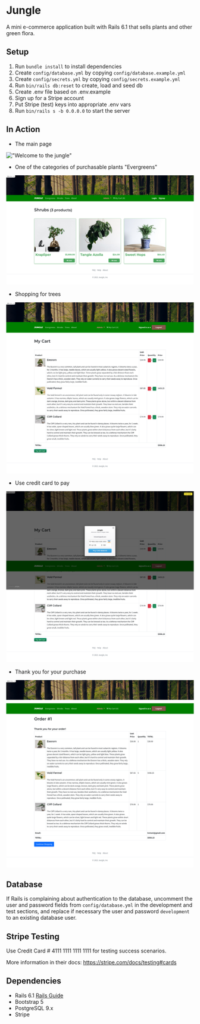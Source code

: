 # Jungle

A mini e-commerce application built with Rails 6.1 that sells plants and other green flora.

## Setup

1. Run `bundle install` to install dependencies
2. Create `config/database.yml` by copying `config/database.example.yml`
3. Create `config/secrets.yml` by copying `config/secrets.example.yml`
4. Run `bin/rails db:reset` to create, load and seed db
5. Create .env file based on .env.example
6. Sign up for a Stripe account
7. Put Stripe (test) keys into appropriate .env vars
8. Run `bin/rails s -b 0.0.0.0` to start the server

## In Action
- The main page

!["Welcome to the jungle"](https://github.com/Eds-Dbug/jungle-rails/blob/master/public/images/Welcome_to_the_jungle.png)

- One of the categories of purchasable plants "Evergreens"

!["Evergreens"](https://github.com/Eds-Dbug/jungle-rails/blob/master/public/images/Evergreens.png)

- Shopping for trees

!["Shopping for Greens"](https://github.com/Eds-Dbug/jungle-rails/blob/master/public/images/Shopping.png)

- Use credit card to pay

!["Pay with Credit Card"](https://github.com/Eds-Dbug/jungle-rails/blob/master/public/images/using_credit_card.png)

- Thank you for your purchase

!["Pay with Credit Card"](https://github.com/Eds-Dbug/jungle-rails/blob/master/public/images/receipt.png)

## Database

If Rails is complaining about authentication to the database, uncomment the user and password fields from `config/database.yml` in the development and test sections, and replace if necessary the user and password `development` to an existing database user.

## Stripe Testing

Use Credit Card # 4111 1111 1111 1111 for testing success scenarios.

More information in their docs: <https://stripe.com/docs/testing#cards>

## Dependencies

- Rails 6.1 [Rails Guide](http://guides.rubyonrails.org/v6.1/)
- Bootstrap 5
- PostgreSQL 9.x
- Stripe

